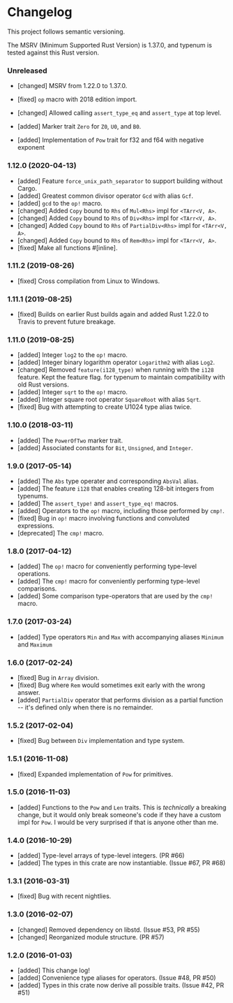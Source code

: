 # Changelog

This project follows semantic versioning.

The MSRV (Minimum Supported Rust Version) is 1.37.0, and typenum is tested against this Rust
version.

### Unreleased
- [changed] MSRV from 1.22.0 to 1.37.0.
- [fixed] `op` macro with 2018 edition import.
- [changed] Allowed calling `assert_type_eq` and `assert_type` at top level.
- [added] Marker trait `Zero` for `Z0`, `U0`, and `B0`.

- [added] Implementation of `Pow` trait for f32 and f64 with negative exponent

### 1.12.0 (2020-04-13)
- [added] Feature `force_unix_path_separator` to support building without Cargo.
- [added] Greatest common divisor operator `Gcd` with alias `Gcf`.
- [added] `gcd` to the `op!` macro.
- [changed] Added `Copy` bound to `Rhs` of `Mul<Rhs>` impl for `<TArr<V, A>`.
- [changed] Added `Copy` bound to `Rhs` of `Div<Rhs>` impl for `<TArr<V, A>`.
- [changed] Added `Copy` bound to `Rhs` of `PartialDiv<Rhs>` impl for `<TArr<V, A>`.
- [changed] Added `Copy` bound to `Rhs` of `Rem<Rhs>` impl for `<TArr<V, A>`.
- [fixed] Make all functions #[inline].

### 1.11.2 (2019-08-26)
- [fixed] Cross compilation from Linux to Windows.

### 1.11.1 (2019-08-25)
- [fixed] Builds on earlier Rust builds again and added Rust 1.22.0 to Travis to prevent future breakage.

### 1.11.0 (2019-08-25)
- [added] Integer `log2` to the `op!` macro.
- [added] Integer binary logarithm operator `Logarithm2` with alias `Log2`.
- [changed] Removed `feature(i128_type)` when running with the `i128` feature. Kept the feature flag.
  for typenum to maintain compatibility with old Rust versions.
- [added] Integer `sqrt` to the `op!` macro.
- [added] Integer square root operator `SquareRoot` with alias `Sqrt`.
- [fixed] Bug with attempting to create U1024 type alias twice.

### 1.10.0 (2018-03-11)
- [added] The `PowerOfTwo` marker trait.
- [added] Associated constants for `Bit`, `Unsigned`, and `Integer`.

### 1.9.0 (2017-05-14)
- [added] The `Abs` type operater and corresponding `AbsVal` alias.
- [added] The feature `i128` that enables creating 128-bit integers from typenums.
- [added] The `assert_type!` and `assert_type_eq!` macros.
- [added] Operators to the `op!` macro, including those performed by `cmp!`.
- [fixed] Bug in `op!` macro involving functions and convoluted expressions.
- [deprecated] The `cmp!` macro.

### 1.8.0 (2017-04-12)
- [added] The `op!` macro for conveniently performing type-level operations.
- [added] The `cmp!` macro for conveniently performing type-level comparisons.
- [added] Some comparison type-operators that are used by the `cmp!` macro.

### 1.7.0 (2017-03-24)
- [added] Type operators `Min` and `Max` with accompanying aliases `Minimum` and `Maximum`

### 1.6.0 (2017-02-24)
- [fixed] Bug in `Array` division.
- [fixed] Bug where `Rem` would sometimes exit early with the wrong answer.
- [added] `PartialDiv` operator that performs division as a partial function -- it's defined only
  when there is no remainder.

### 1.5.2 (2017-02-04)
- [fixed] Bug between `Div` implementation and type system.

### 1.5.1 (2016-11-08)
- [fixed] Expanded implementation of `Pow` for primitives.

### 1.5.0 (2016-11-03)
- [added] Functions to the `Pow` and `Len` traits. This is *technically* a breaking change, but it
  would only break someone's code if they have a custom impl for `Pow`. I would be very surprised
  if that is anyone other than me.

### 1.4.0 (2016-10-29)
- [added] Type-level arrays of type-level integers. (PR #66)
- [added] The types in this crate are now instantiable. (Issue #67, PR #68)

### 1.3.1 (2016-03-31)
- [fixed] Bug with recent nightlies.

### 1.3.0 (2016-02-07)
- [changed] Removed dependency on libstd. (Issue #53, PR #55)
- [changed] Reorganized module structure. (PR #57)

### 1.2.0 (2016-01-03)
- [added] This change log!
- [added] Convenience type aliases for operators. (Issue #48, PR #50)
- [added] Types in this crate now derive all possible traits. (Issue #42, PR #51)
